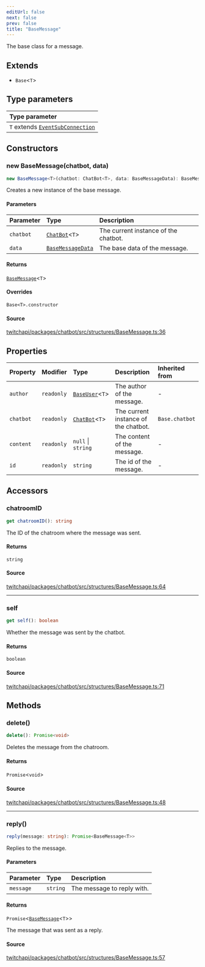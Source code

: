 ```yaml
---
editUrl: false
next: false
prev: false
title: "BaseMessage"
---
```


The base class for a message.

## Extends

- `Base`\<`T`\>

## Type parameters

| Type parameter |
| :------ |
| `T` extends [`EventSubConnection`](/api/chatbot/enumerations/eventsubconnection/) |

## Constructors

### new BaseMessage(chatbot, data)

```ts
new BaseMessage<T>(chatbot: ChatBot<T>, data: BaseMessageData): BaseMessage<T>
```

Creates a new instance of the base message.

#### Parameters

| Parameter | Type | Description |
| :------ | :------ | :------ |
| `chatbot` | [`ChatBot`](/api/chatbot/classes/chatbot/)\<`T`\> | The current instance of the chatbot. |
| `data` | [`BaseMessageData`](/api/chatbot/interfaces/basemessagedata/) | The base data of the message. |

#### Returns

[`BaseMessage`](/api/chatbot/classes/basemessage/)\<`T`\>

#### Overrides

`Base<T>.constructor`

#### Source

[twitchapi/packages/chatbot/src/structures/BaseMessage.ts:36](https://github.com/pablornc/twitchapi//blob/8695acad106a836c1f0fc4c57a113f17adce41f0/packages/chatbot/src/structures/BaseMessage.ts#L36)

## Properties

| Property | Modifier | Type | Description | Inherited from |
| :------ | :------ | :------ | :------ | :------ |
| `author` | `readonly` | [`BaseUser`](/api/chatbot/classes/baseuser/)\<`T`\> | The author of the message. | - |
| `chatbot` | `readonly` | [`ChatBot`](/api/chatbot/classes/chatbot/)\<`T`\> | The current instance of the chatbot. | `Base.chatbot` |
| `content` | `readonly` | `null` \| `string` | The content of the message. | - |
| `id` | `readonly` | `string` | The id of the message. | - |

## Accessors

### chatroomID

```ts
get chatroomID(): string
```

The ID of the chatroom where the message was sent.

#### Returns

`string`

#### Source

[twitchapi/packages/chatbot/src/structures/BaseMessage.ts:64](https://github.com/pablornc/twitchapi//blob/8695acad106a836c1f0fc4c57a113f17adce41f0/packages/chatbot/src/structures/BaseMessage.ts#L64)

***

### self

```ts
get self(): boolean
```

Whether the message was sent by the chatbot.

#### Returns

`boolean`

#### Source

[twitchapi/packages/chatbot/src/structures/BaseMessage.ts:71](https://github.com/pablornc/twitchapi//blob/8695acad106a836c1f0fc4c57a113f17adce41f0/packages/chatbot/src/structures/BaseMessage.ts#L71)

## Methods

### delete()

```ts
delete(): Promise<void>
```

Deletes the message from the chatroom.

#### Returns

`Promise`\<`void`\>

#### Source

[twitchapi/packages/chatbot/src/structures/BaseMessage.ts:48](https://github.com/pablornc/twitchapi//blob/8695acad106a836c1f0fc4c57a113f17adce41f0/packages/chatbot/src/structures/BaseMessage.ts#L48)

***

### reply()

```ts
reply(message: string): Promise<BaseMessage<T>>
```

Replies to the message.

#### Parameters

| Parameter | Type | Description |
| :------ | :------ | :------ |
| `message` | `string` | The message to reply with. |

#### Returns

`Promise`\<[`BaseMessage`](/api/chatbot/classes/basemessage/)\<`T`\>\>

The message that was sent as a reply.

#### Source

[twitchapi/packages/chatbot/src/structures/BaseMessage.ts:57](https://github.com/pablornc/twitchapi//blob/8695acad106a836c1f0fc4c57a113f17adce41f0/packages/chatbot/src/structures/BaseMessage.ts#L57)
